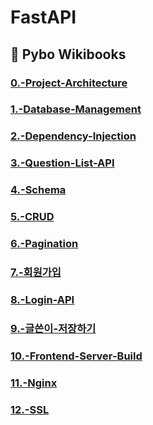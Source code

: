 # FastAPI
## 📝 Pybo Wikibooks
### [0.-Project-Architecture](https://github.com/ChaejinE/Study/wiki/0.-Project-Architecture)
### [1.-Database-Management](https://github.com/ChaejinE/Study/wiki/1.-Database-Management)
### [2.-Dependency-Injection](https://github.com/ChaejinE/Study/wiki/2.-Dependency-Injection)
### [3.-Question-List-API](https://github.com/ChaejinE/Study/wiki/3.-Question-List-API)
### [4.-Schema](https://github.com/ChaejinE/Study/wiki/4.-Schema)
### [5.-CRUD](https://github.com/ChaejinE/Study/wiki/5.-CRUD)
### [6.-Pagination](https://github.com/ChaejinE/Study/wiki/6.-Pagination)
### [7.-회원가입](https://github.com/ChaejinE/Study/wiki/7.-회원가입)
### [8.-Login-API](https://github.com/ChaejinE/Study/wiki/8.-Login-API)
### [9.-글쓴이-저장하기](https://github.com/ChaejinE/Study/wiki/9.-글쓴이-저장하기)
### [10.-Frontend-Server-Build](https://github.com/ChaejinE/Study/wiki/10.-Frontend-Server-Build)
### [11.-Nginx](https://github.com/ChaejinE/Study/wiki/11.-Nginx)
### [12.-SSL](https://github.com/ChaejinE/Study/wiki/12.-SSL)
